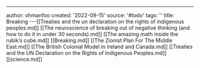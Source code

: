 ---
author: ohmanfoo
created: '2022-09-15'
source: '#todo'
tags: ''
title: Breaking
---[[Treaties and the un declaration on the rights of indigenous peoples.md]]
[[The neuroscience of breaking out of negative thinking (and how to do it in under 30 seconds).md]]
[[The amazing math inside the rubik’s cube.md]]
[[Breaking.md]]
[[The Zionist Plan For The Middle East.md]]
[[The British Colonial Model in Ireland and Canada.md]]
[[Treaties and the UN Declaration on the Rights of Indigenous Peoples.md]]
[[science.md]]
